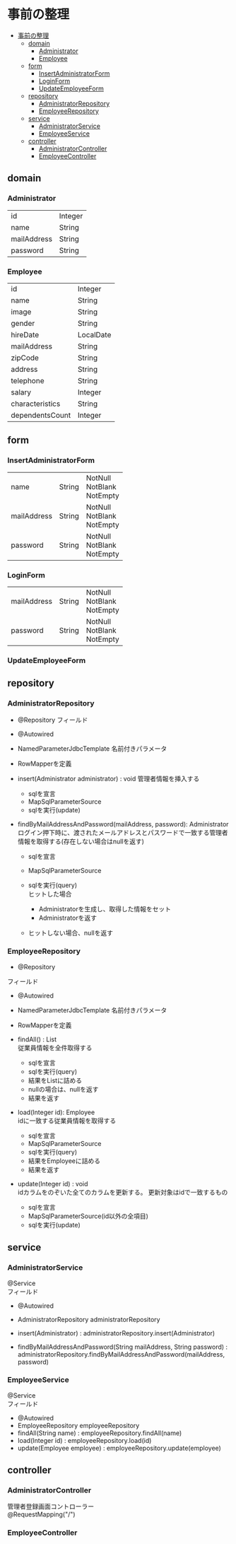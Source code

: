# 事前の整理

- [事前の整理](#事前の整理)
  - [domain](#domain)
    - [Administrator](#administrator)
    - [Employee](#employee)
  - [form](#form)
    - [InsertAdministratorForm](#insertadministratorform)
    - [LoginForm](#loginform)
    - [UpdateEmployeeForm](#updateemployeeform)
  - [repository](#repository)
    - [AdministratorRepository](#administratorrepository)
    - [EmployeeRepository](#employeerepository)
  - [service](#service)
    - [AdministratorService](#administratorservice)
    - [EmployeeService](#employeeservice)
  - [controller](#controller)
    - [AdministratorController](#administratorcontroller)
    - [EmployeeController](#employeecontroller)

## domain
### Administrator

|||
--- | ---
| id | Integer
| name | String |
| mailAddress | String |
| password | String |


### Employee
|||
--- | ---
| id | Integer |
| name | String |
| image | String |
| gender | String |
| hireDate | LocalDate |
| mailAddress | String |
| zipCode | String |
| address | String |
| telephone | String |
| salary | Integer |
| characteristics | String |
| dependentsCount | Integer |



## form
### InsertAdministratorForm
||||
--- | --- | ---
| name | String | NotNull<br> NotBlank<br> NotEmpty<br> |
| mailAddress | String | NotNull<br> NotBlank<br> NotEmpty<br> |
| password | String | NotNull<br> NotBlank<br> NotEmpty<br> |

### LoginForm
||||
--- | --- | ---
| mailAddress | String | NotNull<br> NotBlank<br> NotEmpty<br> |
| password | String | NotNull<br> NotBlank<br> NotEmpty<br> |


### UpdateEmployeeForm


## repository

### AdministratorRepository
- @Repository
フィールド
- @Autowired
- NamedParameterJdbcTemplate 名前付きパラメータ
- RowMapperを定義
  
- insert(Administrator administrator) : void
管理者情報を挿入する
  - sqlを宣言
  - MapSqlParameterSource
  - sqlを実行(update)

- findByMailAddressAndPassword(mailAddress, password): Administrator  
ログイン押下時に、渡されたメールアドレスとパスワードで一致する管理者情報を取得する(存在しない場合はnullを返す)
  - sqlを宣言
  - MapSqlParameterSource
  - sqlを実行(query)    
  ヒットした場合
    - Administratorを生成し、取得した情報をセット
    - Administratorを返す  

  - ヒットしない場合、nullを返す

### EmployeeRepository
- @Repository

フィールド
- @Autowired
- NamedParameterJdbcTemplate 名前付きパラメータ
- RowMapperを定義

- findAll() : List<Employee>  
従業員情報を全件取得する
  - sqlを宣言
  - sqlを実行(query)
  - 結果をList<Employee>に詰める
  - nullの場合は、nullを返す
  - 結果を返す

- load(Integer id): Employee  
idに一致する従業員情報を取得する
  - sqlを宣言
  - MapSqlParameterSource
  - sqlを実行(query)
  - 結果をEmployeeに詰める
  - 結果を返す

- update(Integer id) : void  
idカラムをのぞいた全てのカラムを更新する。
更新対象はidで一致するもの
  - sqlを宣言
  - MapSqlParameterSource(id以外の全項目)
  - sqlを実行(update)

## service


### AdministratorService
@Service  
フィールド
- @Autowired
- AdministratorRepository administratorRepository

- insert(Administrator) : administratorRepository.insert(Administrator)
- findByMailAddressAndPassword(String mailAddress, String password) : administratorRepository.findByMailAddressAndPassword(mailAddress, password)
### EmployeeService
@Service  
フィールド
- @Autowired
- EmployeeRepository employeeRepository
- findAll(String name) : employeeRepository.findAll(name)
- load(Integer id) : employeeRepository.load(id)
- update(Employee employee) : employeeRepository.update(employee)

## controller

### AdministratorController
管理者登録画面コントローラー  
@RequestMapping("/")



### EmployeeController
